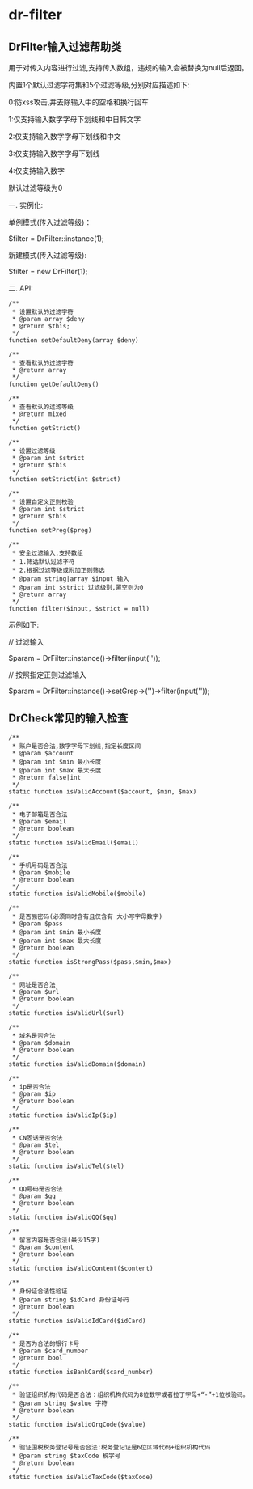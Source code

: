 # dr-filter
## DrFilter输入过滤帮助类

用于对传入内容进行过滤,支持传入数组，违规的输入会被替换为null后返回。

内置1个默认过滤字符集和5个过滤等级,分别对应描述如下:

0:防xss攻击,并去除输入中的空格和换行回车

1:仅支持输入数字字母下划线和中日韩文字

2:仅支持输入数字字母下划线和中文

3:仅支持输入数字字母下划线

4:仅支持输入数字

默认过滤等级为0

一. 实例化: 

单例模式(传入过滤等级)：

$filter = DrFilter::instance(1);

新建模式(传入过滤等级):

$filter = new DrFilter(1);

二. API:


    /**
     * 设置默认的过滤字符
     * @param array $deny
     * @return $this;
     */
    function setDefaultDeny(array $deny)

    /**
     * 查看默认的过滤字符
     * @return array
     */
    function getDefaultDeny()

    /**
     * 查看默认的过滤等级
     * @return mixed
     */
    function getStrict() 

    /**
     * 设置过滤等级
     * @param int $strict
     * @return $this
     */
    function setStrict(int $strict)

    /**
     * 设置自定义正则校验
     * @param int $strict
     * @return $this
     */
    function setPreg($preg) 

    /**
     * 安全过滤输入,支持数组
     * 1.筛选默认过滤字符
     * 2.根据过滤等级或附加正则筛选
     * @param string|array $input 输入
     * @param int $strict 过滤级别,置空则为0
     * @return array
     */
    function filter($input, $strict = null) 

    

示例如下:

// 过滤输入

$param = DrFilter::instance()->filter(input(''));

// 按照指定正则过滤输入

$param = DrFilter::instance()->setGrep->('')->filter(input(''));


## DrCheck常见的输入检查


    /**
     * 账户是否合法,数字字母下划线,指定长度区间
     * @param $account
     * @param int $min 最小长度
     * @param int $max 最大长度
     * @return false|int
     */
    static function isValidAccount($account, $min, $max)

    /**
     * 电子邮箱是否合法
     * @param $email
     * @return boolean
     */
    static function isValidEmail($email)

    /**
     * 手机号码是否合法
     * @param $mobile
     * @return boolean
     */
    static function isValidMobile($mobile)

    /**
     * 是否强密码(必须同时含有且仅含有 大小写字母数字)
     * @param $pass
     * @param int $min 最小长度
     * @param int $max 最大长度
     * @return boolean
     */
    static function isStrongPass($pass,$min,$max)

    /**
     * 网址是否合法
     * @param $url
     * @return boolean
     */
    static function isValidUrl($url)

    /**
     * 域名是否合法
     * @param $domain
     * @return boolean
     */
    static function isValidDomain($domain)

    /**
     * ip是否合法
     * @param $ip
     * @return boolean
     */
    static function isValidIp($ip)

    /**
     * CN固话是否合法
     * @param $tel
     * @return boolean
     */
    static function isValidTel($tel)

    /**
     * QQ号码是否合法
     * @param $qq
     * @return boolean
     */
    static function isValidQQ($qq)

    /**
     * 留言内容是否合法(最少15字)
     * @param $content
     * @return boolean
     */
    static function isValidContent($content)

    /**
     * 身份证合法性验证
     * @param string $idCard 身份证号码
     * @return boolean
     */
    static function isValidIdCard($idCard)

    /**
     * 是否为合法的银行卡号
     * @param $card_number
     * @return bool
     */
    static function isBankCard($card_number)

    /**
     * 验证组织机构代码是否合法：组织机构代码为8位数字或者拉丁字母+“-”+1位校验码。
     * @param string $value 字符
     * @return boolean
     */
    static function isValidOrgCode($value)

    /**
     * 验证国税税务登记号是否合法:税务登记证是6位区域代码+组织机构代码
     * @param string $taxCode 税字号
     * @return boolean
     */
    static function isValidTaxCode($taxCode)



